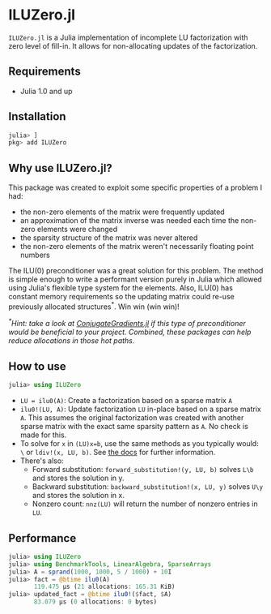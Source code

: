 # ILUZero.jl

`ILUZero.jl` is a Julia implementation of incomplete LU factorization with zero level of fill-in. It allows for non-allocating updates of the factorization.

## Requirements

* Julia 1.0 and up

## Installation

```julia
julia> ]
pkg> add ILUZero
```

## Why use ILUZero.jl?

This package was created to exploit some specific properties of a problem I had:
- the non-zero elements of the matrix were frequently updated
- an approximation of the matrix inverse was needed each time the non-zero elements were changed
- the sparsity structure of the matrix was never altered
- the non-zero elements of the matrix weren't necessarily floating point numbers

The ILU(0) preconditioner was a great solution for this problem. The method is simple enough to write a performant version purely in Julia which allowed using Julia's flexible type system for the elements. Also, ILU(0) has constant memory requirements so the updating matrix could re-use previously allocated structures<sup>*</sup>. Win win (win win)!

_<sup>*</sup>Hint: take a look at [ConjugateGradients.jl](https://github.com/mcovalt/ConjugateGradients.jl) if this type of preconditioner would be beneficial to your project. Combined, these packages can help reduce allocations in those hot paths._



## How to use

```julia
julia> using ILUZero
```

* `LU = ilu0(A)`: Create a factorization based on a sparse matrix `A`
* `ilu0!(LU, A)`: Update factorization `LU` in-place based on a sparse matrix `A`. This assumes the original factorization was created with another sparse matrix with the exact same sparsity pattern as `A`. No check is made for this.
* To solve for `x` in `(LU)x=b`, use the same methods as you typically would: `\` or `ldiv!(x, LU, b)`. See [the docs](https://docs.julialang.org/en/v1/stdlib/LinearAlgebra/) for further information.
* There's also:
  - Forward substitution: `forward_substitution!(y, LU, b)` solves `L\b` and stores the solution in y.
  - Backward substitution: `backward_substitution!(x, LU, y)` solves `U\y` and stores the solution in x.
  - Nonzero count: `nnz(LU)` will return the number of nonzero entries in `LU`.

## Performance

```julia
julia> using ILUZero
julia> using BenchmarkTools, LinearAlgebra, SparseArrays
julia> A = sprand(1000, 1000, 5 / 1000) + 10I
julia> fact = @btime ilu0(A)
       119.475 μs (21 allocations: 165.31 KiB)
julia> updated_fact = @btime ilu0!($fact, $A)
       83.079 μs (0 allocations: 0 bytes)
```
